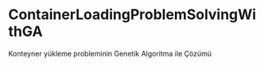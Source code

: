# ContainerLoadingProblemSolvingWithGA
 
Konteyner yükleme probleminin Genetik Algoritma ile Çözümü
